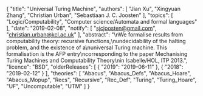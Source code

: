 {
    "title": "Universal Turing Machine",
    "authors": [
        "Jian Xu",
        "Xingyuan Zhang",
        "Christian Urban",
        "Sebastiaan J. C. Joosten"
    ],
    "topics": [
        "Logic/Computability",
        "Computer science/Automata and formal languages"
    ],
    "date": "2019-02-08",
    "notify": [
        "sjcjoosten@gmail.com",
        "christian.urban@kcl.ac.uk"
    ],
    "abstract": "\nWe formalise results from computability theory: recursive functions,\nundecidability of the halting problem, and the existence of a\nuniversal Turing machine. This formalisation is the AFP entry\ncorresponding to the paper Mechanising Turing Machines and Computability Theory\nin Isabelle/HOL, ITP 2013.",
    "licence": "BSD",
    "olderReleases": [
        {
            "2019": "2019-06-11"
        },
        {
            "2018": "2019-02-12"
        }
    ],
    "theories": [
        "Abacus",
        "Abacus_Defs",
        "Abacus_Hoare",
        "Abacus_Mopup",
        "Recs",
        "Recursive",
        "Rec_Def",
        "Turing",
        "Turing_Hoare",
        "UF",
        "Uncomputable",
        "UTM"
    ]
}